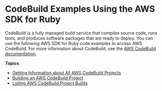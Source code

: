 # CodeBuild Examples Using the AWS SDK for Ruby<a name="cb-examples"></a>

CodeBuild is a fully managed build service that compiles source code, runs tests, and produces software packages that are ready to deploy\. You can use the following AWS SDK for Ruby code examples to access AWS CodeBuild\. For more information about CodeBuild, see the [AWS CodeBuild documentation](https://aws.amazon.com/documentation/codebuild/)\.

**Topics**
+ [Getting Information about All AWS CodeBuild Projects](cb-example-list-projects.md)
+ [Building an AWS CodeBuild Project](cb-example-build-project.md)
+ [Listing AWS CodeBuild Project Builds](cb-example-list-builds.md)